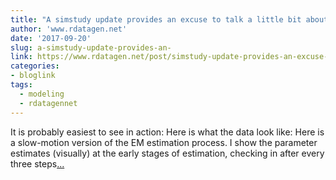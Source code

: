 ```yaml
---
title: "A simstudy update provides an excuse to talk a little bit about latent class regression and the EM algorithm"
author: 'www.rdatagen.net'
date: '2017-09-20'
slug: a-simstudy-update-provides-an-
link: https://www.rdatagen.net/post/simstudy-update-provides-an-excuse-to-talk-a-little-bit-about-the-em-algorithm-and-latent-class/
categories:
- bloglink
tags:
  - modeling
  - rdatagennet
---
```


It is probably easiest to see in action: Here is what the data look like: Here is a slow-motion version of the EM estimation process. I show the parameter estimates (visually) at the early stages of estimation, checking in after every three steps[... <i class="fas fa-external-link-alt"></i>](https://www.rdatagen.net/post/simstudy-update-provides-an-excuse-to-talk-a-little-bit-about-the-em-algorithm-and-latent-class/)

